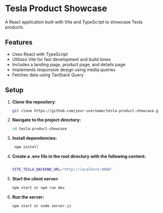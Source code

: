 # Tesla Product Showcase

A React application built with Vite and TypeScript to showcase Tesla products.

## Features

- Uses React with TypeScript
- Utilizes Vite for fast development and build times
- Includes a landing page, product page, and details page
- Implements responsive design using media queries
- Fetches data using TanStack Query

## Setup

1. **Clone the repository**:

   ```bash
   git clone https://github.com/your-username/tesla-product-showcase.git
   ```

2. **Navigate to the project directory:**

   ```bash
   cd tesla-product-showcase
   ```

3. **Install dependencies:**

   ```bash
    npm install

   ```

4. **Create a .env file in the root directory with the following content:**

   ```bash

   VITE_TESLA_BACKEND_URL="http://localhost:8000"
   ```

5. **Start the client server:**

   ```bash
   npm start or npm run dev
   ```

6. **Run the server:**

   ```bash
   npm start or node server.js
   ```
